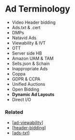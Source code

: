 # Ad Terminology

- Video Header bidding
- Ads.txt & .cert
- DMPs
- Natavid Ads
- Viewability & IVT
- OTT
- Server side HB
- Amazon UAM & TAM
- Sells.json & Schain
- Inappropriate Ads
- Coppa
- GDPR & CCPA
- Unified Auctions
- Open Bidding
- **Dynamic Ad Layouts**
- Direct I/O

### Related

- [[ad-viewability]]
- [[header-bidding]]
- [[ads-txt]]

[//begin]: # "Autogenerated link references for markdown compatibility"
[ad-viewability]: ../ad-viewability/ad-viewability "Ad Viewability"
[header-bidding]: ../header-bidding/header-bidding "Header Bidding"
[ads-txt]: ../ads-txt/ads-txt "Ads.TXT"
[//end]: # "Autogenerated link references"
